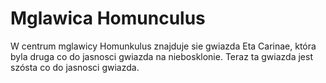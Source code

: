 # Mglawica Homunculus

W centrum mglawicy Homunkulus znajduje sie gwiazda Eta Carinae, która byla druga
co do jasnosci gwiazda na niebosklonie. Teraz ta gwiazda jest szósta co do
jasnosci gwiazda.
